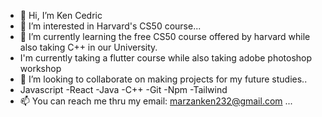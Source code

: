- 👋 Hi, I’m Ken Cedric 
- 👀 I’m interested in  Harvard's CS50 course...
- 🌱 I’m currently learning  the free CS50 course offered by harvard while also taking C++ in our University.
- I'm currently taking a flutter course while also taking adobe photoshop workshop
- 💞️ I’m looking to collaborate on making projects for my future studies..
- Javascript
-React
-Java
-C++
-Git
-Npm
-Tailwind
- 📫 You can reach me thru my email: marzanken232@gmail.com ...

<!---
KenMarzan/KenMarzan is a ✨ special ✨ repository because its `README.md` (this file) appears on your GitHub profile.
You can click the Preview link to take a look at your changes.
--->
